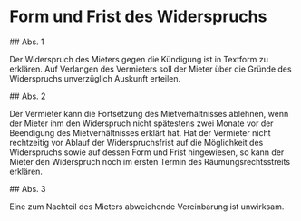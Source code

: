 # Form und Frist des Widerspruchs



\#\# Abs. 1

 Der Widerspruch des Mieters gegen die Kündigung ist in Textform zu erklären. Auf Verlangen des Vermieters soll der Mieter über die Gründe des Widerspruchs unverzüglich Auskunft erteilen.

\#\# Abs. 2

 Der Vermieter kann die Fortsetzung des Mietverhältnisses ablehnen, wenn der Mieter ihm den Widerspruch nicht spätestens zwei Monate vor der Beendigung des Mietverhältnisses erklärt hat. Hat der Vermieter nicht rechtzeitig vor Ablauf der Widerspruchsfrist auf die Möglichkeit des Widerspruchs sowie auf dessen Form und Frist hingewiesen, so kann der Mieter den Widerspruch noch im ersten Termin des Räumungsrechtsstreits erklären.

\#\# Abs. 3

 Eine zum Nachteil des Mieters abweichende Vereinbarung ist unwirksam. 

